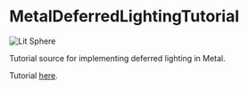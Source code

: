# MetalDeferredLightingTutorial

<img src="http://sevanspowell.net/img/posts/implementing-deferred-shading-in-metal/final.png" alt="Lit Sphere"></a>

Tutorial source for implementing deferred lighting in Metal.

Tutorial [here](http://sevanspowell.net/posts/implementing-deferred-shading-in-metal.html).
